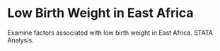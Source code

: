 # Low Birth Weight in East Africa
Examine factors associated with low birth weight in East Africa. STATA Analysis.
